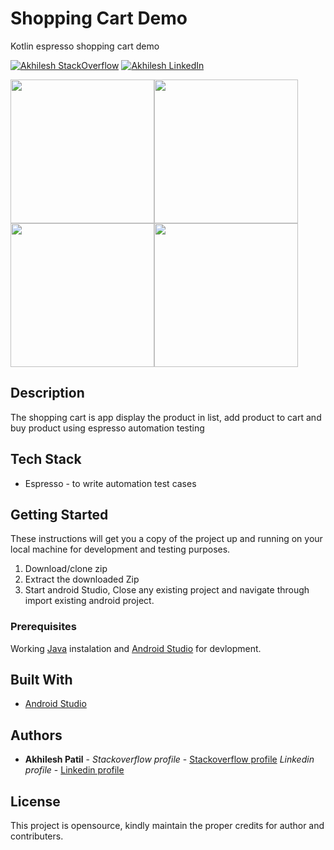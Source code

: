 # Shopping Cart Demo
Kotlin espresso shopping cart demo

[![Akhilesh StackOverflow](https://img.shields.io/badge/Akhilesh-StackOverflow-orange.svg?style=for-the-badge)](https://stackoverflow.com/users/1548824/akhilesh0707)
[![Akhilesh LinkedIn](https://img.shields.io/badge/Akhilesh-LinkedIn-blue.svg?style=for-the-badge)](https://www.linkedin.com/in/akhilesh0707/)


<img src="https://user-images.githubusercontent.com/7746624/72607684-24bc4180-3947-11ea-9fe9-3f17eac8397a.png" width="230"><img src="https://user-images.githubusercontent.com/7746624/72608643-2ab32200-3949-11ea-8bcd-b36ecaf153bb.png" width="230"><img src="https://user-images.githubusercontent.com/7746624/72608688-45859680-3949-11ea-8cf8-40de59434945.png" width="230"><img src="https://user-images.githubusercontent.com/7746624/72608756-6f3ebd80-3949-11ea-9a1a-34f9ff292e74.png" width="230">

## Description
The shopping cart is app display the product in list, add product to cart and buy product using espresso automation testing 


## Tech Stack
- Espresso - to write automation test cases 

## Getting Started
These instructions will get you a copy of the project up and running on your local machine for development and testing purposes.

1. Download/clone zip
2. Extract the downloaded Zip
3. Start android Studio, Close any existing project and navigate through import existing android project.


### Prerequisites
Working [Java](https://www.oracle.com/technetwork/java/javase/downloads/index.html) instalation and [Android Studio](https://developer.android.com/studio/) for devlopment.


## Built With
* [Android Studio](https://developer.android.com/studio/)


## Authors
* **Akhilesh Patil** - *Stackoverflow profile* - [Stackoverflow profile](https://stackoverflow.com/users/1548824/akhilesh0707)
			  *Linkedin profile* - [Linkedin profile](https://www.linkedin.com/in/akhilesh0707/)

## License
This project is opensource, kindly maintain the proper credits for author and contributers.
